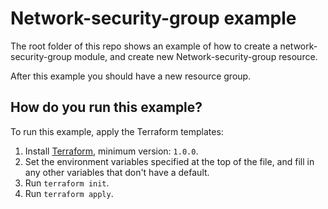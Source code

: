 # Network-security-group example

The root folder of this repo shows an example of how to create a network-security-group module, and create new Network-security-group resource.

After this example you should have a new resource group.

## How do you run this example?

To run this example, apply the Terraform templates:

1. Install [Terraform](https://www.terraform.io/), minimum version: `1.0.0`.
1. Set the environment variables specified at the top of the file, and fill in any other variables
   that don't have a default.
1. Run `terraform init`.
1. Run `terraform apply`.
